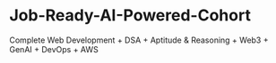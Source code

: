 # Job-Ready-AI-Powered-Cohort
Complete Web Development + DSA + Aptitude &amp; Reasoning + Web3 + GenAI + DevOps + AWS 
